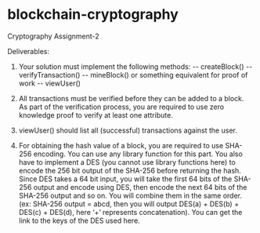 # blockchain-cryptography
Cryptography Assignment-2

Deliverables:

1. Your solution must implement the following  methods: 
 -- createBlock() 
 -- verifyTransaction() 
 -- mineBlock() or something equivalent for proof of work 
 -- viewUser()
   
2. All transactions must be verified before they can be added to a block. As part of the  verification process, you are required to use zero knowledge proof to verify at least one attribute.
3. viewUser() should list all (successful) transactions against the user. 
4. For obtaining the hash value of a block, you are required to use SHA-256 encoding. You can use any library function for this part. You also have to implement a DES (you cannot use library functions here) to encode the 256 bit output of the SHA-256 before returning the hash. Since DES takes a 64 bit input, you will take the first 64 bits of the SHA-256 output and encode using DES, then encode the next 64 bits of the SHA-256 output and so on. You will combine them in the same order. (ex: SHA-256 output = abcd, then you will output DES(a) + DES(b) + DES(c) + DES(d), here ‘+’ represents concatenation). You can get the link to the keys of the DES used here.

